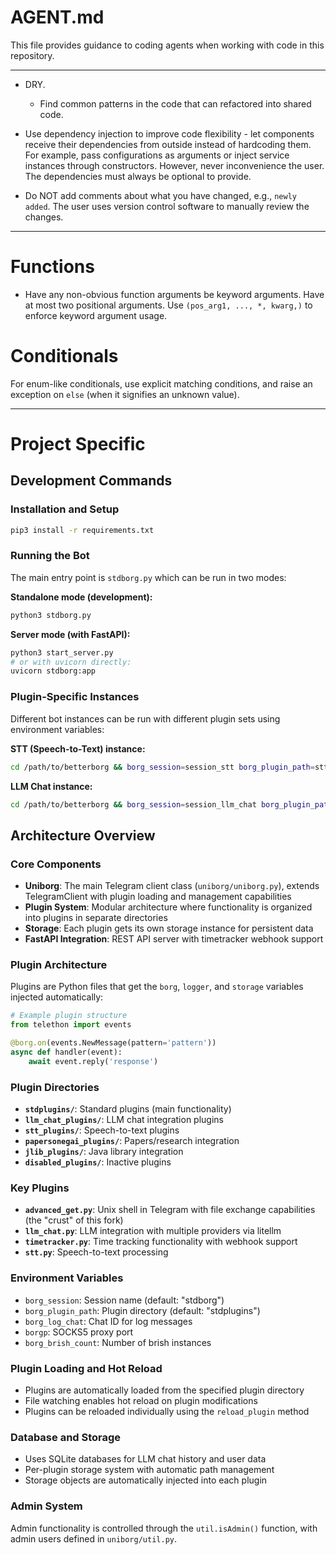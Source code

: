 # AGENT.md

This file provides guidance to coding agents when working with code in this repository.

------------------------------------------------------------------------

-   DRY.

    -   Find common patterns in the code that can refactored into shared code.

-   Use dependency injection to improve code flexibility - let components receive their dependencies from outside instead of hardcoding them. For example, pass configurations as arguments or inject service instances through constructors. However, never inconvenience the user. The dependencies must always be optional to provide.

-   Do NOT add comments about what you have changed, e.g., `newly added`. The user uses version control software to manually review the changes.

------------------------------------------------------------------------

# Functions

-   Have any non-obvious function arguments be keyword arguments. Have at most two positional arguments. Use `(pos_arg1, ..., *, kwarg,)` to enforce keyword argument usage.

# Conditionals

For enum-like conditionals, use explicit matching conditions, and raise an exception on `else` (when it signifies an unknown value).

------------------------------------------------------------------------

# Project Specific

## Development Commands

### Installation and Setup
```bash
pip3 install -r requirements.txt
```

### Running the Bot
The main entry point is `stdborg.py` which can be run in two modes:

**Standalone mode (development):**
```bash
python3 stdborg.py
```

**Server mode (with FastAPI):**
```bash
python3 start_server.py
# or with uvicorn directly:
uvicorn stdborg:app
```

### Plugin-Specific Instances
Different bot instances can be run with different plugin sets using environment variables:

**STT (Speech-to-Text) instance:**
```bash
cd /path/to/betterborg && borg_session=session_stt borg_plugin_path=stt_plugins borg_brish_count=1 python3 stdborg.py
```

**LLM Chat instance:**
```bash
cd /path/to/betterborg && borg_session=session_llm_chat borg_plugin_path=llm_chat_plugins borg_brish_count=1 python3 stdborg.py
```

## Architecture Overview

### Core Components
- **Uniborg**: The main Telegram client class (`uniborg/uniborg.py`), extends TelegramClient with plugin loading and management capabilities
- **Plugin System**: Modular architecture where functionality is organized into plugins in separate directories
- **Storage**: Each plugin gets its own storage instance for persistent data
- **FastAPI Integration**: REST API server with timetracker webhook support

### Plugin Architecture
Plugins are Python files that get the `borg`, `logger`, and `storage` variables injected automatically:

```python
# Example plugin structure
from telethon import events

@borg.on(events.NewMessage(pattern='pattern'))
async def handler(event):
    await event.reply('response')
```

### Plugin Directories
- **`stdplugins/`**: Standard plugins (main functionality)
- **`llm_chat_plugins/`**: LLM chat integration plugins
- **`stt_plugins/`**: Speech-to-text plugins  
- **`papersonegai_plugins/`**: Papers/research integration
- **`jlib_plugins/`**: Java library integration
- **`disabled_plugins/`**: Inactive plugins

### Key Plugins
- **`advanced_get.py`**: Unix shell in Telegram with file exchange capabilities (the "crust" of this fork)
- **`llm_chat.py`**: LLM integration with multiple providers via litellm
- **`timetracker.py`**: Time tracking functionality with webhook support
- **`stt.py`**: Speech-to-text processing

### Environment Variables
- `borg_session`: Session name (default: "stdborg")
- `borg_plugin_path`: Plugin directory (default: "stdplugins") 
- `borg_log_chat`: Chat ID for log messages
- `borgp`: SOCKS5 proxy port
- `borg_brish_count`: Number of brish instances

### Plugin Loading and Hot Reload
- Plugins are automatically loaded from the specified plugin directory
- File watching enables hot reload on plugin modifications
- Plugins can be reloaded individually using the `reload_plugin` method

### Database and Storage
- Uses SQLite databases for LLM chat history and user data
- Per-plugin storage system with automatic path management
- Storage objects are automatically injected into each plugin

### Admin System
Admin functionality is controlled through the `util.isAdmin()` function, with admin users defined in `uniborg/util.py`.
